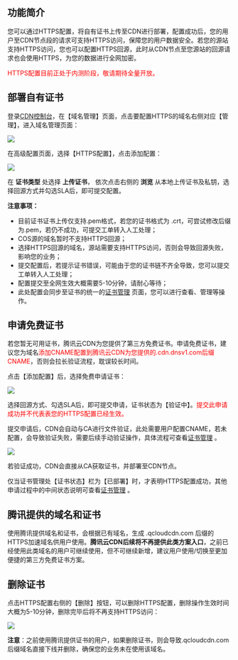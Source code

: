 ## 功能简介
您可以通过HTTPS配置，将自有证书上传至CDN进行部署，配置成功后，您的用户至CDN节点段的请求可支持HTTPS访问，保障您的用户数据安全。若您的源站支持HTTPS访问，您也可以配置HTTPS回源，此时从CDN节点至您源站的回源请求也会使用HTTPS，为您的数据进行全网加密。

<font color="red">HTTPS配置目前正处于内测阶段，敬请期待全量开放。</font>



## 部署自有证书

登录[CDN控制台](https://console.qcloud.com/cdn)，在【域名管理】页面，点击要配置HTTPS的域名右侧对应【管理】，进入域名管理页面：

![](https://mc.qcloudimg.com/static/img/9d802ad649c5f051b31bb87e42ddde5b/image.png)

在高级配置页面，选择【HTTPS配置】，点击添加配置：

![](https://mc.qcloudimg.com/static/img/62b0da8b3e58e2ffba7a21449b8c4ab8/image.png)

在 **证书类型** 处选择 **上传证书**， 依次点击右侧的 **浏览** 从本地上传证书及私钥，选择回源方式并勾选SLA后，即可提交配置。



**注意事项：**

+ 目前证书证书上传仅支持.pem格式，若您的证书格式为 .crt，可尝试修改后缀为.pem，若仍不成功，可提交工单转入人工处理；
+ COS源的域名暂时不支持HTTPS回源；
+ 选择HTTPS回源的域名，源站需要支持HTTPS访问，否则会导致回源失败，影响您的业务；
+ 提交配置后，若提示证书错误，可能由于您的证书链不齐全导致，您可以提交工单转入人工处理；
+ 配置提交至全网生效大概需要5-10分钟，请耐心等待；
+ 此处配置会同步至证书的统一的[证书管理](https://console.qcloud.com/cdn/tools/certificate) 页面，您可以进行查看、管理等操作。





## 申请免费证书

若您暂无可用证书，腾讯云CDN为您提供了第三方免费证书。申请免费证书，建议您为域名<font color="red">添加CNAME配置到腾讯云CDN为您提供的.cdn.dnsv1.com后缀CNAME</font>，否则会拉长验证流程，耽误较长时间。

点击【添加配置】后，选择免费申请证书：

![](https://mc.qcloudimg.com/static/img/ac3a144a2899f8b159955b04264bf84a/image.png)

选择回源方式、勾选SLA后，即可提交申请，证书状态为【验证中】。<font color="red">提交此申请成功并不代表表您的HTTPS配置已经生效。</font>

提交申请后，CDN会自动与CA进行文件验证，此处需要用户配置CNAME，若未配置，会导致验证失败，需要后续手动验证操作，具体流程可查看[证书管理](https://www.qcloud.com/doc/product/228/3603) 。

![](https://mc.qcloudimg.com/static/img/d058b7e92a93603b11f94ee3d663f20a/image.png)

若验证成功，CDN会直接从CA获取证书，并部署至CDN节点。

仅当证书管理处【证书状态】栏为【已部署】时，才表明HTTPS配置成功，其他申请过程中的中间状态说明可查看[证书管理](https://www.qcloud.com/doc/product/228/3603) 。



## 腾讯提供的域名和证书

使用腾讯提供域名和证书，会根据已有域名，生成 .qcloudcdn.com 后缀的HTTPS加速域名供用户使用。**腾讯云CDN后续将不再提供此类方案入口**，之前已经使用此类域名的用户可继续使用，但不可继续新增，建议用户使用/切换至更加便捷的第三方免费证书方案。



## 删除证书

点击HTTPS配置右侧的【删除】按钮，可以删除HTTPS配置，删除操作生效时间大概为5-10分钟，删除完毕后将不再支持HTTPS访问：

![](https://mccdn.qcloud.com/static/img/cbfdeb33175e9435b771ee85ef5010b5/image.jpg)

**注意**：之前使用腾讯提供证书的用户，如果删除证书，则会导致.qcloudcdn.com后缀域名直接下线并删除，确保您的业务未在使用该域名。





